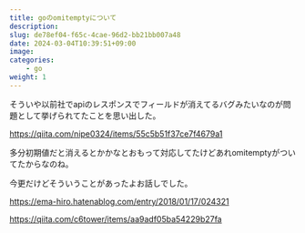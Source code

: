 ```yaml
---
title: goのomitemptyについて
description: 
slug: de78ef04-f65c-4cae-96d2-bb21bb007a48
date: 2024-03-04T10:39:51+09:00
image: 
categories:
    - go
weight: 1      
---
```


そういや以前社でapiのレスポンスでフィールドが消えてるバグみたいなのが問題として挙げられてたことを思い出した。

https://qiita.com/nipe0324/items/55c5b51f37ce7f4679a1

多分初期値だと消えるとかかなとおもって対応してたけどあれomitemptyがついてたからなのね。

今更だけどそういうことがあったよお話しでした。

https://ema-hiro.hatenablog.com/entry/2018/01/17/024321

https://qiita.com/c6tower/items/aa9adf05ba54229b27fa
